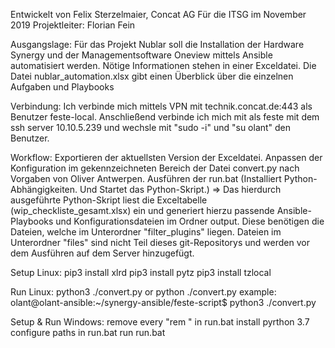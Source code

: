 Entwickelt von Felix Sterzelmaier, Concat AG
Für die ITSG
im November 2019
Projektleiter: Florian Fein


Ausgangslage:
Für das Projekt Nublar soll die Installation der Hardware Synergy und der Managementsoftware Oneview mittels Ansible automatisiert werden. Nötige Informationen stehen in einer Exceldatei.
Die Datei nublar_automation.xlsx gibt einen Überblick über die einzelnen Aufgaben und Playbooks


Verbindung:
Ich verbinde mich mittels VPN mit technik.concat.de:443 als Benutzer feste-local.
Anschließend verbinde ich mich mit als feste mit dem ssh server 10.10.5.239 und wechsle mit "sudo -i" und "su olant" den Benutzer.


Workflow:
Exportieren der aktuellsten Version der Exceldatei.
Anpassen der Konfiguration im gekennzeichneten Bereich der Datei convert.py nach Vorgaben von Oliver Antwerpen.
Ausführen der run.bat (Installiert Python-Abhängigkeiten. Und Startet das Python-Skript.)
=> Das hierdurch ausgeführte Python-Skript liest die Exceltabelle (wip_checkliste_gesamt.xlsx) ein und generiert hierzu passende Ansible-Playbooks und Konfigurationsdateien im Ordner output. Diese benötigen die Dateien, welche im Unterordner "filter_plugins" liegen. Dateien im Unterordner "files" sind nicht Teil dieses git-Repositorys und werden vor dem Ausführen auf dem Server hinzugefügt.


Setup Linux:
pip3 install xlrd
pip3 install pytz
pip3 install tzlocal

Run Linux:
python3 ./convert.py
or
python ./convert.py
example:
olant@olant-ansible:~/synergy-ansible/feste-script$ python3 ./convert.py

Setup & Run Windows:
remove every "rem " in run.bat
install pyrthon 3.7
configure paths in run.bat
run run.bat
